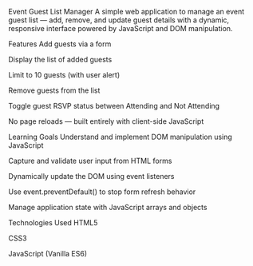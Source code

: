 Event Guest List Manager
A simple web application to manage an event guest list — add, remove, and update guest details with a dynamic, responsive interface powered by JavaScript and DOM manipulation.

 Features
 Add guests via a form

 Display the list of added guests

 Limit to 10 guests (with user alert)

 Remove guests from the list

 Toggle guest RSVP status between Attending and Not Attending

 No page reloads — built entirely with client-side JavaScript

Learning Goals
Understand and implement DOM manipulation using JavaScript

Capture and validate user input from HTML forms

Dynamically update the DOM using event listeners

Use event.preventDefault() to stop form refresh behavior

Manage application state with JavaScript arrays and objects

 Technologies Used
HTML5

CSS3

JavaScript (Vanilla ES6)

